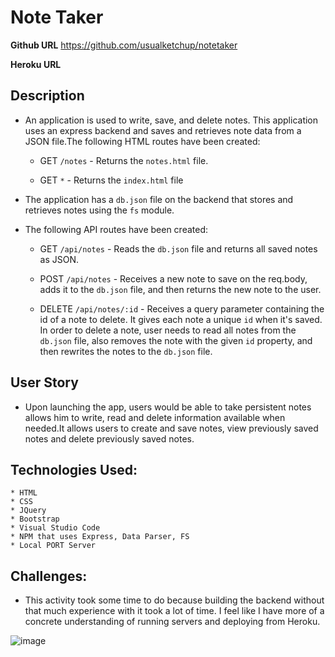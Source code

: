 # Note Taker

**Github URL**
https://github.com/usualketchup/notetaker

**Heroku URL** 



## Description

* An application is used to write, save, and delete notes. This application uses an express backend and saves and retrieves note data from a JSON file.The following HTML routes have been created:

  * GET `/notes` -  Returns the `notes.html` file.

  * GET `*` - Returns the `index.html` file

* The application has a `db.json` file on the backend that stores and retrieves notes using the `fs` module.

* The following API routes have been created:

  * GET `/api/notes` - Reads the `db.json` file and returns all saved notes as JSON.

  * POST `/api/notes` - Receives a new note to save on the req.body, adds it to the `db.json` file, and then returns the new note to the user.

  * DELETE `/api/notes/:id` - Receives a query parameter containing the id of a note to delete. It gives each note a unique `id` when it's saved. In order to delete a note, user needs to read all notes from the `db.json` file, also removes the note with the given `id` property, and then rewrites the notes to the `db.json` file.


## User Story

* Upon launching the app, users would be able to take persistent notes allows him to write, read and delete information available when needed.It allows users to create and save notes, view previously saved notes and delete previously saved notes.

## Technologies Used:

    * HTML
    * CSS 
    * JQuery
    * Bootstrap
    * Visual Studio Code
    * NPM that uses Express, Data Parser, FS
    * Local PORT Server

## Challenges:

* This activity took some time to do because building the backend without that much experience with it took a lot of time. I feel like I have more of a concrete understanding of running servers and deploying from Heroku.

![image](public/assets/images/notetaker.gif)

